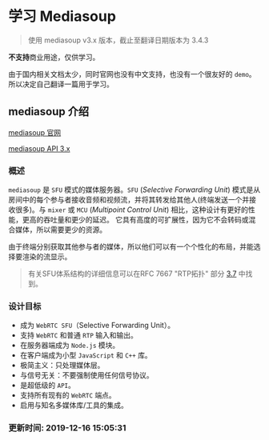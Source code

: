 # 学习 Mediasoup

> 使用 mediasoup v3.x 版本，截止至翻译日期版本为 3.4.3

**不支持**商业用途，仅供学习。

由于国内相关文档太少，同时官网也没有中文支持，也没有一个很友好的 `demo`。所以决定自己翻译一篇用于学习。

## mediasoup 介绍

[mediasoup 官网](https://mediasoup.org/)

[mediasoup API 3.x](https://mediasoup.org/documentation/v3/mediasoup/api)

### 概述

`mediasoup` 是 `SFU` 模式的媒体服务器。`SFU`  (*Selective Forwarding Unit*) 模式是从房间中的每个参与者接收音频和视频流，并将其转发给其他人(终端发送一个并接收很多)。与 `mixer` 或 `MCU` (*Multipoint Control Unit*) 相比，这种设计有更好的性能，更高的吞吐量和更少的延迟。 它具有高度的可扩展性，因为它不会转码或混合媒体，所以需要更少的资源。

由于终端分别获取其他参与者的媒体，所以他们可以有一个个性化的布局，并能选择要渲染的流显示。

> 有关SFU体系结构的详细信息可以在RFC 7667 "RTP拓扑" 部分 [3.7](https://link.zhihu.com/?target=https%3A//tools.ietf.org/html/rfc7667%23section-3.7) 中找到。

### 设计目标
- 成为 `WebRTC SFU`（Selective Forwarding Unit）。
- 支持 `WebRTC` 和普通 `RTP` 输入和输出。
- 在服务器端成为 `Node.js` 模块。
- 在客户端成为小型 `JavaScript` 和 `C++` 库。
- 极简主义：只处理媒体层。
- 与信号无关：不要强制使用任何信号协议。
- 是超低级的 `API`。
- 支持所有现有的 `WebRTC` 端点。
- 启用与知名多媒体库/工具的集成。

### 更新时间: 2019-12-16 15:05:31